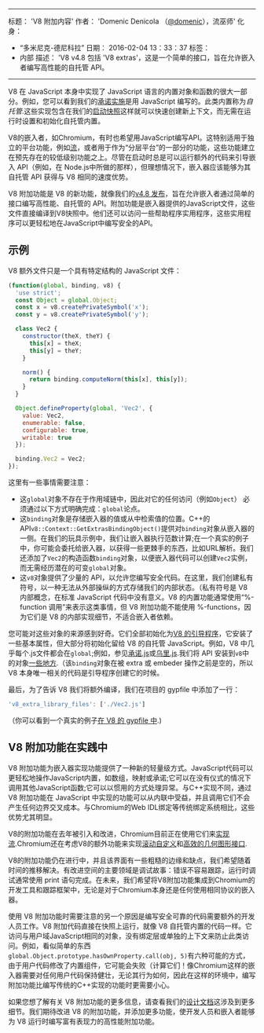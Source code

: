 ***

标题： 'V8 附加内容'
作者： 'Domenic Denicola （[@domenic](https://twitter.com/domenic)），流巫师'
化身：

*   “多米尼克-德尼科拉”
    日期： 2016-02-04 13：33：37
    标签：
*   内部
    描述： 'V8 v4.8 包括 'V8 extras'，这是一个简单的接口，旨在允许嵌入者编写高性能的自托管 API。

***

V8 在 JavaScript 本身中实现了 JavaScript 语言的内置对象和函数的很大一部分。例如，您可以看到我们的[承诺实施](https://code.google.com/p/chromium/codesearch#chromium/src/v8/src/js/promise.js)是用 JavaScript 编写的。此类内置称为*自托管*.这些实现包含在我们的[启动快照](/blog/custom-startup-snapshots)这样就可以快速创建新上下文，而无需在运行时设置和初始化自托管内置。

V8的嵌入者，如Chromium，有时也希望用JavaScript编写API。这特别适用于独立的平台功能，例如[流](https://streams.spec.whatwg.org/)，或者用于作为“分层平台”的一部分的功能，这些功能建立在预先存在的较低级别功能之上。尽管在启动时总是可以运行额外的代码来引导嵌入 API（例如，在 Node.js中所做的那样），但理想情况下，嵌入器应该能够为其自托管 API 获得与 V8 相同的速度优势。

V8 附加功能是 V8 的新功能，就像我们的[v4.8 发布](/blog/v8-release-48)，旨在允许嵌入者通过简单的接口编写高性能、自托管的 API。附加功能是嵌入器提供的JavaScript文件，这些文件直接编译到V8快照中。他们还可以访问一些帮助程序实用程序，这些实用程序可以更轻松地在JavaScript中编写安全的API。

## 示例

V8 额外文件只是一个具有特定结构的 JavaScript 文件：

```js
(function(global, binding, v8) {
  'use strict';
  const Object = global.Object;
  const x = v8.createPrivateSymbol('x');
  const y = v8.createPrivateSymbol('y');

  class Vec2 {
    constructor(theX, theY) {
      this[x] = theX;
      this[y] = theY;
    }

    norm() {
      return binding.computeNorm(this[x], this[y]);
    }
  }

  Object.defineProperty(global, 'Vec2', {
    value: Vec2,
    enumerable: false,
    configurable: true,
    writable: true
  });

  binding.Vec2 = Vec2;
});
```

这里有一些事情需要注意：

*   这`global`对象不存在于作用域链中，因此对它的任何访问（例如`Object`） 必须通过以下方式明确完成：`global`论点。
*   这`binding`对象是存储嵌入器的值或从中检索值的位置。C++的 API`v8::Context::GetExtrasBindingObject()`提供对`binding`对象从嵌入器的一侧。在我们的玩具示例中，我们让嵌入器执行范数计算;在一个真实的例子中，你可能会委托给嵌入器，以获得一些更棘手的东西，比如URL解析。我们还添加了`Vec2`的构造函数`binding`对象，以便嵌入器代码可以创建`Vec2`实例，而无需经历潜在的可变`global`对象。
*   这`v8`对象提供了少量的 API，以允许您编写安全代码。在这里，我们创建私有符号，以一种无法从外部操纵的方式存储我们的内部状态。（私有符号是 V8 内部概念，在标准 JavaScript 代码中没有意义。V8 的内置功能通常使用“%-function 调用”来表示这类事情，但 V8 附加功能不能使用 %-functions，因为它们是 V8 的内部实现细节，不适合嵌入者依赖。

您可能对这些对象的来源感到好奇。它们全部初始化为[V8 的引导程序](https://code.google.com/p/chromium/codesearch#chromium/src/v8/src/bootstrapper.cc)，它安装了一些基本属性，但大部分将初始化留给 V8 的自托管 JavaScript。例如，V8 中几乎每个.js文件都会在`global`;例如，参见[承诺.js](https://code.google.com/p/chromium/codesearch#chromium/src/v8/src/js/promise.js\&sq=package:chromium\&l=439)或[乌里.js](https://code.google.com/p/chromium/codesearch#chromium/src/v8/src/js/uri.js\&sq=package:chromium\&l=371).我们将 API 安装到`v8`中的对象[一些地方](https://code.google.com/p/chromium/codesearch#search/\&q=extrasUtils\&sq=package:chromium\&type=cs).（该`binding`对象在被 extra 或 embeder 操作之前是空的，所以 V8 本身唯一相关的代码是引导程序创建它的时候。

最后，为了告诉 V8 我们将额外编译，我们在项目的 gypfile 中添加了一行：

```js
'v8_extra_library_files': ['./Vec2.js']
```

（你可以看到一个真实的例子[在 V8 的 gypfile 中](https://code.google.com/p/chromium/codesearch#chromium/src/v8/build/standalone.gypi\&sq=package:chromium\&type=cs\&l=170).)

## V8 附加功能在实践中

V8 附加功能为嵌入器实现功能提供了一种新的轻量级方式。JavaScript代码可以更轻松地操作JavaScript内置，如数组，映射或承诺;它可以在没有仪式的情况下调用其他JavaScript函数;它可以以惯用的方式处理异常。与C++实现不同，通过 V8 附加功能在 JavaScript 中实现的功能可以从内联中受益，并且调用它们不会产生任何边界交叉成本。与Chromium的Web IDL绑定等传统绑定系统相比，这些优势尤其明显。

V8的附加功能在去年被引入和改进，Chromium目前正在使用它们来[实现流](https://code.google.com/p/chromium/codesearch#chromium/src/third_party/WebKit/Source/core/streams/ReadableStream.js).Chromium还在考虑V8的额外功能来实现[滚动自定义](https://codereview.chromium.org/1333323003)和[高效的几何图形接口](https://groups.google.com/a/chromium.org/d/msg/blink-dev/V_bJNtOg0oM/VKbbYs-aAgAJ).

V8的附加功能仍在进行中，并且该界面有一些粗糙的边缘和缺点，我们希望随着时间的推移解决。有改进空间的主要领域是调试故事：错误不容易跟踪，运行时调试通常使用 print 语句完成。在未来，我们希望将V8附加功能集成到Chromium的开发工具和跟踪框架中，无论是对于Chromium本身还是任何使用相同协议的嵌入器。

使用 V8 附加功能时需要注意的另一个原因是编写安全可靠的代码需要额外的开发人员工作。V8 附加代码直接在快照上运行，就像 V8 自托管内置的代码一样。它访问与用户域JavaScript相同的对象，没有绑定层或单独的上下文来防止此类访问。例如，看似简单的东西`global.Object.prototype.hasOwnProperty.call(obj, 5)`有六种可能的方式，由于用户代码修改了内置组件，它可能会失败（计算它们！像Chromium这样的嵌入器需要对任何用户代码保持健壮，无论其行为如何，因此在这样的环境中，编写附加功能比编写传统的C++实现的功能时更需要小心。

如果您想了解有关 V8 附加功能的更多信息，请查看我们的[设计文档](https://docs.google.com/document/d/1AT5-T0aHGp7Lt29vPWFr2-qG8r3l9CByyvKwEuA8Ec0/edit#heading=h.32abkvzeioyz)这涉及到更多细节。我们期待改进 V8 的附加功能，并添加更多功能，使开发人员和嵌入者能够为 V8 运行时编写富有表现力的高性能附加功能。
